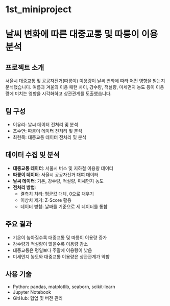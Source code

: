 # 1st_miniproject

# 날씨 변화에 따른 대중교통 및 따릉이 이용 분석

## 프로젝트 소개
서울시 대중교통 및 공공자전거(따릉이) 이용량이 날씨 변화에 따라 어떤 영향을 받는지 분석했습니다. 
여름과 겨울의 이용 패턴 차이, 강수량, 적설량, 미세먼지 농도 등이 이용량에 미치는 영향을 시각화하고 
상관관계를 도출했습니다.

## 팀 구성
- 이유리: 날씨 데이터 전처리 및 분석
- 조수연: 따릉이 데이터 전처리 및 분석
- 최현묵: 대중교통 데이터 전처리 및 분석


## 데이터 수집 및 분석
- **대중교통 데이터**: 서울시 버스 및 지하철 이용량 데이터
- **따릉이 데이터**: 서울시 공공자전거 대여 데이터
- **날씨 데이터**: 기온, 강수량, 적설량, 미세먼지 농도
- **전처리 방법**:
  - 결측치 처리: 평균값 대체, 0으로 채우기
  - 이상치 제거: Z-Score 활용
  - 데이터 병합: 날짜를 기준으로 세 데이터를 통합
 

## 주요 결과
- 기온이 높아질수록 대중교통 및 따릉이 이용량 증가
- 강수량과 적설량이 많을수록 이용량 감소
- 대중교통은 평일보다 주말에 이용량이 낮음
- 미세먼지 농도와 대중교통 이용량은 상관관계가 약함


## 사용 기술
- Python: pandas, matplotlib, seaborn, scikit-learn
- Jupyter Notebook
- GitHub: 협업 및 버전 관리
